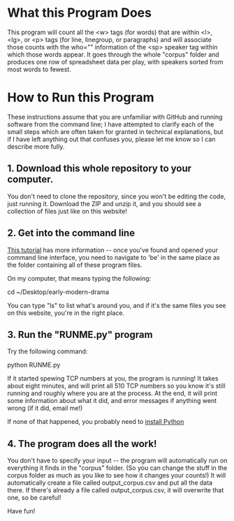 # What this Program Does

This program will count all the &lt;w&gt; tags (for words) that are within &lt;l&gt;, &lt;lg&gt;, or &lt;p&gt; tags (for line, linegroup, or paragraphs) and will associate those counts with the who="" information of the &lt;sp&gt; speaker tag within which those words appear. It goes through the whole "corpus" folder and produces one row of spreadsheet data per play, with speakers sorted from most words to fewest.

# How to Run this Program

These instructions assume that you are unfamiliar with GitHub and running software from the command line; I have attempted to clarify each of the small steps which are often taken for granted in technical explanations, but if I have left anything out that confuses you, please let me know so I can describe more fully.

## 1. Download this whole repository to your computer.

You don't need to clone the repository, since you won't be editing the code, just running it. Download the ZIP and unzip it, and you should see a collection of files just like on this website!

## 2. Get into the command line

[This tutorial](https://www.davidbaumgold.com/tutorials/command-line/) has more information -- once you've found and opened your command line interface, you need to navigate to 'be' in the same place as the folder containing all of these program files.

On my computer, that means typing the following:

cd ~/Desktop/early-modern-drama

You can type "ls" to list what's around you, and if it's the same files you see on this website, you're in the right place.

## 3. Run the "RUNME.py" program

Try the following command:

python RUNME.py

If it started spewing TCP numbers at you, the program is running! It takes about eight minutes, and will print all 510 TCP numbers so you know it's still running and roughly where you are at the process. At the end, it will print some information about what it did, and error messages if anything went wrong (if it did, email me!)

If none of that happened, you probably need to [install Python](https://www.python.org/download/releases/2.7/)

## 4. The program does all the work!

You don't have to specify your input -- the program will automatically run on everything it finds in the "corpus" folder. (So you can change the stuff in the corpus folder as much as you like to see how it changes your counts!) It will automatically create a file called output_corpus.csv and put all the data there. If there's already a file called output_corpus.csv, it will overwrite that one, so be careful!

Have fun!


